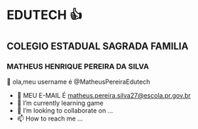 # EDUTECH :+1:
## COLEGIO ESTADUAL SAGRADA FAMILIA
### MATHEUS HENRIQUE PEREIRA DA SILVA
👋 ola,meu username é @MatheusPereiraEdutech
- 👀 MEU E-MAIL É matheus.pereira.silva27@escola.pr.gov.br
- 🌱 I’m currently learning game
- 💞️ I’m looking to collaborate on ...
- 📫 How to reach me ...

<!---
MatheusPereiraEdutech/MatheusPereiraEdutech is a ✨ special ✨ repository because its `README.md` (this file) appears on your GitHub profile.
You can click the Preview link to take a look at your changes.
--->
